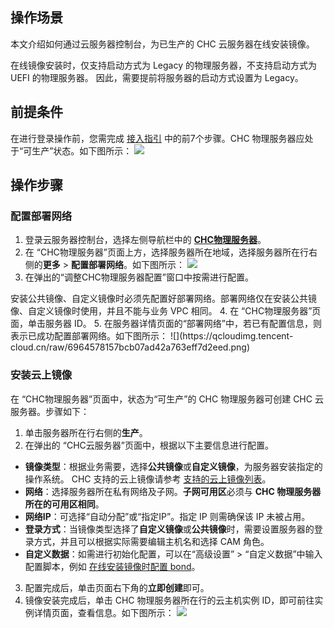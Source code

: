 ## 操作场景
本文介绍如何通过云服务器控制台，为已生产的 CHC 云服务器在线安装镜像。

<dx-alert infotype="notice" title="">
在线镜像安装时，仅支持启动方式为 Legacy 的物理服务器，不支持启动方式为 UEFI 的物理服务器。 因此，需要提前将服务器的启动方式设置为 Legacy。
</dx-alert>


## 前提条件
在进行登录操作前，您需完成 [接入指引](https://cloud.tencent.com/document/product/1448/60642) 中的前7个步骤。CHC 物理服务器应处于“可生产”状态。如下图所示：
![](https://qcloudimg.tencent-cloud.cn/raw/1d73e0e4e7f4e83f5df21b2af4b43855.png)




## 操作步骤

### 配置部署网络



1. 登录云服务器控制台，选择左侧导航栏中的 **[CHC物理服务器](https://console.cloud.tencent.com/cvm/chc/index)**。
2. 在 “CHC物理服务器”页面上方，选择服务器所在地域，选择服务器所在行右侧的**更多** > **配置部署网络**。如下图所示：
![](https://qcloudimg.tencent-cloud.cn/raw/db4a4c6e987543715236a3c382ba766d.png)
3. 在弹出的“调整CHC物理服务器配置”窗口中按需进行配置。
<dx-alert infotype="explain" title="">
安装公共镜像、自定义镜像时必须先配置好部署网络。部署网络仅在安装公共镜像、自定义镜像时使用，并且不能与业务 VPC 相同。
</dx-alert>
4. 在 “CHC物理服务器”页面，单击服务器 ID。
5. 在服务器详情页面的“部署网络”中，若已有配置信息，则表示已成功配置部署网络。如下图所示：
![](https://qcloudimg.tencent-cloud.cn/raw/6964578157bcb07ad42a763eff7d2eed.png)





### 安装云上镜像
在 “CHC物理服务器”页面中，状态为“可生产”的 CHC 物理服务器可创建 CHC 云服务器。步骤如下：

1. 单击服务器所在行右侧的**生产**。
2. 在弹出的 “CHC云服务器”页面中，根据以下主要信息进行配置。
 - **镜像类型**：根据业务需要，选择**公共镜像**或**自定义镜像**，为服务器安装指定的操作系统。
  CHC 支持的云上镜像请参考 [支持的云上镜像列表](https://cloud.tencent.com/document/product/1448/75936)。
 - **网络**：选择服务器所在私有网络及子网。**子网可用区**必须与 **CHC 物理服务器所在的可用区相同**。
 - **网络IP**：可选择“自动分配”或“指定IP”。指定 IP 则需确保该 IP 未被占用。
 - **登录方式**：当镜像类型选择了**自定义镜像**或**公共镜像**时，需要设置服务器的登录方式，并且可以根据实际需要编辑主机名和选择 CAM 角色。
 - **自定义数据**：如需进行初始化配置，可以在“高级设置” > “自定义数据”中输入配置脚本，例如 [在线安装镜像时配置 bond](https://cloud.tencent.com/document/product/1448/75937)。
3. 配置完成后，单击页面右下角的**立即创建**即可。
4. 镜像安装完成后，单击 CHC 物理服务器所在行的云主机实例 ID，即可前往实例详情页面，查看信息。如下图所示：
![](https://qcloudimg.tencent-cloud.cn/raw/e1867635e85367a5e19fb70860e049cf.png)



